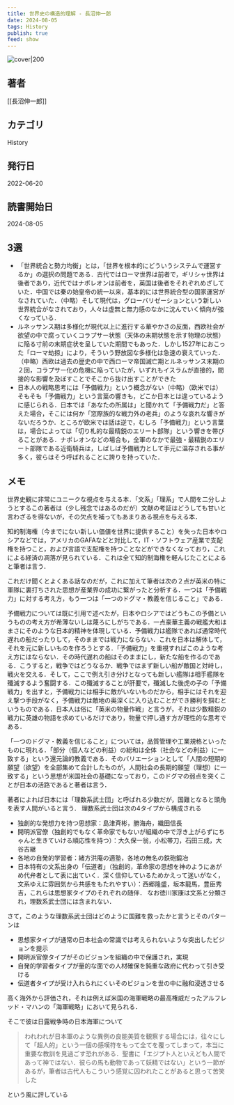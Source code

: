 ```yaml
---
title: 世界史の構造的理解 - 長沼伸一郎
date: 2024-08-05
tags: History
publish: true
feed: show
---
```

![cover|200](http://books.google.com/books/content?id=LrN0EAAAQBAJ&printsec=frontcover&img=1&zoom=1&edge=curl&source=gbs_api)
## 著者
[[長沼伸一郎]]
## カテゴリ
History
## 発行日
2022-06-20
## 読書開始日
2024-08-05

## 3選
 - 「世界統合と勢力均衡」とは，「世界を根本的にどういうシステムで運営するか」の選択の問題である．古代ではローマ世界は前者で，ギリシャ世界は後者であり，近代ではナポレオンは前者を，英国は後者をそれぞれめざしていた．中国では秦の始皇帝の統一以来，基本的には世界統合型の国家運営がなされていた．（中略）そして現代は，グローバリゼーションという新しい世界統合がなされており，人々は虚無と無力感のなかに沈んでいく傾向が強くなっている．
 - ルネッサンス期は多様化が現代以上に進行する華やかさの反面，西欧社会が欲望の中で腐っていくコラプサー状態（天体の末期状態を示す物理の状態）に陥る寸前の末期症状を呈していた期間でもあった．しかし1527年におこった「ローマ劫掠」により，そういう野放図な多様化は急速の衰えていった．（中略）西欧は過去の歴史の中で西ローマ帝国滅亡期とルネッサンス末期の２回，コラプサー化の危機に陥っていたが，いずれもイスラムが直接的，間接的な影響を及ぼすことでそこから抜け出すことができた
 - 日本人の戦略思考には「予備戦力」という概念がない（中略）（欧米では）そもそも「予備戦力」という言葉の響きも，どこか日本とは違っているように感じられる．日本では「あなたの所属は」と聞かれて「予備戦力だ」と答えた場合，そこには何か「窓際族的な戦力外の老兵」のような哀れな響きがないだろうか．ところが欧米では話は逆で，むしろ「予備戦力」という言葉は，場合によっては「切り札的な最精鋭のエリート部隊」という響きを帯びることがある．ナポレオンなどの場合も，全軍のなかで最強・最精鋭のエリート部隊である近衛騎兵は，しばしば予備戦力として手元に温存される事が多く，彼らはそう呼ばれることに誇りを持っていた．
## メモ
世界史観に非常にユニークな視点を与える本．「文系」「理系」で人間を二分しようとするこの著者は（少し残念ではあるのだが）文献の考証はどうしても甘いと言わざるを得ないが，その欠点を補ってもあまりある視点を与える本．

知的制海権（今までにない新しい価値を世界に提供すること）を失った日本やロシアなどでは，アメリカのGAFAなどと対比して，IT・ソフトウェア産業で支配権を持つこと，および言語で支配権を持つことなどができなくなっており，これによる経済の凋落が見られている．これは全て知的制海権を軽んじたことによると筆者は言う．

これだけ聞くとよくある話なのだが，これに加えて筆者は次の２点が英米の特に軍隊に裏打ちされた思想が産業界の成功に繋がったと分析する．一つは「予備戦力」に対する考え方，もう一つは「一つのドグマ・教義を信じること」である．

予備戦力については既に引用で述べたが，日本やロシアではどうもこの予備というものの考え方が希薄ないしは蔑ろにしがちである．一点豪華主義の戦艦大和はまさにそのような日本的精神を体現している．予備戦力は艦隊であれば通常時代遅れの船だったりして，そのままでは戦力にならない．これを日本は解体して，それを元に新しいものを作ろうとする．「予備戦力」を重視すればこのような考え方にはならない．その時代遅れの船はそのままにし，新たな船を作るのである．こうすると，戦争ではどうなるか．戦争ではまず新しい船が敵国と対峙し，戦火を交える．そして，ここで例え引き分けとなっても新しい艦隊は相手艦隊を殲滅するよう奮闘する．この殲滅することが肝要で，殲滅した後虎の子の「予備戦力」を出すと，予備戦力には相手に敵がいないものだから，相手にはそれを迎え撃つ手段がなく，予備戦力は敵地の奥深くに入り込むことができ勝利を掴むというものである．日本人は俗に「英米の物量作戦」と言うが，それは少数精鋭の戦力に英雄の物語を求めているだけであり，物量で押し通す方が理性的な思考である．

「一つのドグマ・教義を信じること」については，品質管理や工業規格といったものに現れる．「部分（個人などの利益）の総和は全体（社会などの利益）に一致する」という還元論的教義である．そのバリエーションとして「人間の短期的願望（欲望）を全部集めて合計したものが，人間社会の長期的願望（理想）に一致する」という思想が米国社会の基礎になっており，このドグマの弱点を突くことが日本の活路であると著者は言う．

著者によれば日本には「理数系武士団」と呼ばれる少数だが，国難となると頭角を表す人間がいると言う．
理数系武士団は次の4タイプから構成される
 - 独創的な発想力を持つ思想家：島津斉彬，勝海舟，織田信長
 - 開明派官僚（独創的でもなく革命家でもないが組織の中で浮き上がらずにちゃんと生きていける順応性を持つ）：大久保一翁，小松帯刀，石田三成，大谷吉継
 - 各地の自発的学習者：緒方洪庵の適塾，各地の無名の鉄砲鍛冶
 - 日本特有の文系出身の「伝道者」（独創的，革命家の思想を神のようにあがめ代弁者として表に出ていく．深く信仰しているためかえって迷いがなく，文系ゆえに雰囲気から共感をもたれやすい）：西郷隆盛，坂本龍馬，豊臣秀吉，これらは思想家タイプのそれぞれの随伴．
なお徳川家康は文系と分類され，理数系武士団には含まれない．

さて，このような理数系武士団はどのように国難を救ったかと言うとそのパターンは
- 思想家タイプが通常の日本社会の常識では考えられないような突出したビジョンを提示
- 開明派官僚タイプがそのビジョンを組織の中で保護され，実現
- 自発的学習者タイプが量的な面での人材確保を鈍重な政府に代わって引き受ける
- 伝道者タイプが受け入れられにくいそのビジョンを世の中に融和浸透させる


高く海外から評価され，それは例えば米国の海軍戦略の最高権威だったアルフレッド・マハンの「海軍戦略」において見られる．

そこで彼は日露戦争時の日本海軍について

> われわれが日本軍のような異例の良能美質を観察する場合には，往々にして「超人的」という一個の感嘆符をもって全てを覆ってしまって，本当に重要な教訓を見過ごす恐れがある．聖書に「エジプト人といえども人間であって神ではない．彼らの馬も動物であって妖精ではない」という一節があるが，筆者は古代人もこういう感覚に囚われたことがあると思って苦笑した

という風に評している

